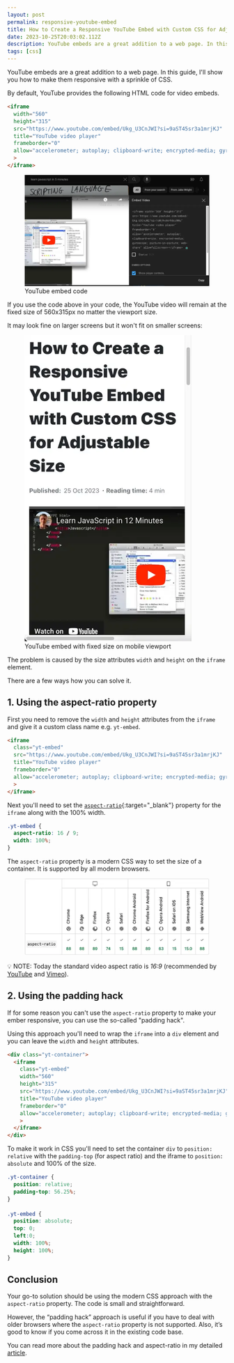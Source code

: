 ```yaml
---
layout: post
permalink: responsive-youtube-embed
title: How to Create a Responsive YouTube Embed with Custom CSS for Adjustable Size
date: 2023-10-25T20:03:02.112Z
description: YouTube embeds are a great addition to a web page. In this guide, I'll show you how to make them responsive with a sprinkle of CSS.
tags: [css]
---
```


YouTube embeds are a great addition to a web page. In this guide, I'll show you how to make them responsive with a sprinkle of CSS.

By default, YouTube provides the following HTML code for video embeds.

```html
<iframe
  width="560"
  height="315"
  src="https://www.youtube.com/embed/Ukg_U3CnJWI?si=9aST45sr3a1mrjKJ"
  title="YouTube video player"
  frameborder="0"
  allow="accelerometer; autoplay; clipboard-write; encrypted-media; gyroscope; picture-in-picture; web-share" allowfullscreen
  >
</iframe>
```

<figure>
  <img class="shadow" loading="lazy" src="/images/misc/youtube-embed-code.webp" alt="YouTube embed code">
  <figcaption>YouTube embed code</figcaption>
</figure>

If you use the code above in your code, the YouTube video will remain at the fixed size of 560x315px no matter the viewport size.

It may look fine on larger screens but it won't fit on smaller screens:

<figure>
  <img class="shadow" loading="lazy" src="/images/misc/youtube-default-embed-on-mobile.webp" alt="YouTube embed with fixed size on mobile viewport">
  <figcaption>YouTube embed with fixed size on mobile viewport</figcaption>
</figure>

The problem is caused by the size attributes `width` and `height` on the `iframe` element.

There are a few ways how you can solve it.

## 1. Using the aspect-ratio property

First you need to remove the `width` and `height` attributes from the `iframe` and give it a custom class name e.g. `yt-embed`.

```html
<iframe
  class="yt-embed"
  src="https://www.youtube.com/embed/Ukg_U3CnJWI?si=9aST45sr3a1mrjKJ"
  title="YouTube video player"
  frameborder="0"
  allow="accelerometer; autoplay; clipboard-write; encrypted-media; gyroscope; picture-in-picture; web-share" allowfullscreen
  >
</iframe>
```

Next you'll need to set the [`aspect-ratio`](https://developer.mozilla.org/en-US/docs/Web/CSS/aspect-ratio){:target="_blank"} property for the `iframe` along with the 100% width.

```css
.yt-embed {
  aspect-ratio: 16 / 9;
  width: 100%;
}
```

The `aspect-ratio` property is a modern CSS way to set the size of a container. It is supported by all modern browsers.

<figure>
  <a href="https://developer.mozilla.org/en-US/docs/Web/CSS/aspect-ratio#browser_compatibility" target="_blank" rel="noreferrer noopener">
    <img class="shadow" src="/images/browser-support/css-aspect-ratio-browser-support.webp" alt="CSS aspect-ratio property browser support" loading="lazy">
  </a>
</figure>

<p class="note">💡 NOTE: Today the standard video aspect ratio is <em>16:9</em> (recommended by <a href="https://support.google.com/youtube/answer/6375112?co=GENIE.Platform%3DDesktop&amp;hl=en">YouTube</a> and <a href="https://vimeo.com/blog/post/aspect-ratios-explained/">Vimeo</a>).</p>

## 2. Using the padding hack

If for some reason you can't use the `aspect-ratio` property to make your ember responsive, you can use the so-called "padding hack".

Using this approach you'll need to wrap the `iframe` into a `div` element and you can leave the `width` and `height` attributes.

```html
<div class="yt-container">
  <iframe
    class="yt-embed"
    width="560"
    height="315"
    src="https://www.youtube.com/embed/Ukg_U3CnJWI?si=9aST45sr3a1mrjKJ"
    title="YouTube video player"
    frameborder="0"
    allow="accelerometer; autoplay; clipboard-write; encrypted-media; gyroscope; picture-in-picture; web-share" allowfullscreen
    >
  </iframe>
</div>
```

To make it work in CSS you'll need to set the container `div` to `position: relative` with the `padding-top` (for aspect ratio) and the iframe to `position: absolute` and 100% of the size.

```css
.yt-container {
  position: relative;
  padding-top: 56.25%;
}

.yt-embed {
  position: absolute;
  top: 0;
  left:0;
  width: 100%;
  height: 100%;
}
```

## Conclusion

Your go-to solution should be using the modern CSS approach with the `aspect-ratio` property. The code is small and straightforward.

However, the “padding hack” approach is useful if you have to deal with older browsers where the `aspect-ratio` property is not supported. Also, it’s good to know if you come across it in the existing code base.

You can read more about the padding hack and aspect-ratio in my detailed [article](/css-aspect-ratio).
